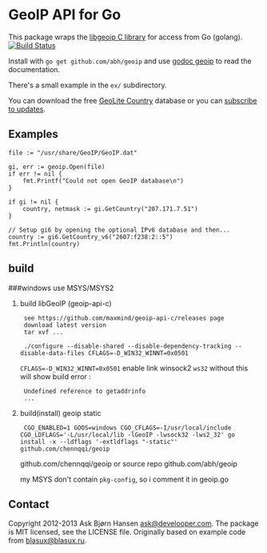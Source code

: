 # GeoIP API for Go

This package wraps the [libgeoip C library](http://www.maxmind.com/app/c) for
access from Go (golang). [![Build Status](https://travis-ci.org/abh/geoip.png?branch=master)](https://travis-ci.org/abh/geoip)

Install with `go get github.com/abh/geoip` and use [godoc
geoip](http://godoc.org/github.com/abh/geoip) to read the documentation.

There's a small example in the `ex/` subdirectory.

You can download the free [GeoLite
Country](http://www.maxmind.com/app/geoip_country) database or you can
[subscribe to updates](http://www.maxmind.com/app/country).

## Examples

	file := "/usr/share/GeoIP/GeoIP.dat"

	gi, err := geoip.Open(file)
	if err != nil {
		fmt.Printf("Could not open GeoIP database\n")
	}

	if gi != nil {
		country, netmask := gi.GetCountry("207.171.7.51")
	}

	// Setup gi6 by opening the optional IPv6 database and then...
	country := gi6.GetCountry_v6("2607:f238:2::5")
	fmt.Println(country)

## build

###windows use MSYS/MSYS2

1. build libGeoIP (geoip-api-c)
	
		see https://github.com/maxmind/geoip-api-c/releases page
		download latest version
		tar xvf ...

		./configure --disable-shared --disable-dependency-tracking --disable-data-files CFLAGS=-D_WIN32_WINNT=0x0501

	`CFLAGS=-D_WIN32_WINNT=0x0501` enable link winsock2 `ws32`
	without this will show build error :
	
		Undefined reference to getaddrinfo
		...
	 
		
2. build(install) geoip static

		CGO_ENABLED=1 GOOS=windows CGO_CFLAGS=-I/usr/local/include CGO_LDFLAGS='-L/usr/local/lib -lGeoIP -lwsock32 -lws2_32' go install -x --ldflags '-extldflags "-static"' github.com/chennqqi/geoip
	
	
	github.com/chennqqi/geoip or source repo github.com/abh/geoip

	my MSYS don't contain `pkg-config`, so i comment it in geoip.go


## Contact

Copyright 2012-2013 Ask Bjørn Hansen <ask@develooper.com>. The package
is MIT licensed, see the LICENSE file. Originally based on example code
from blasux@blasux.ru.
